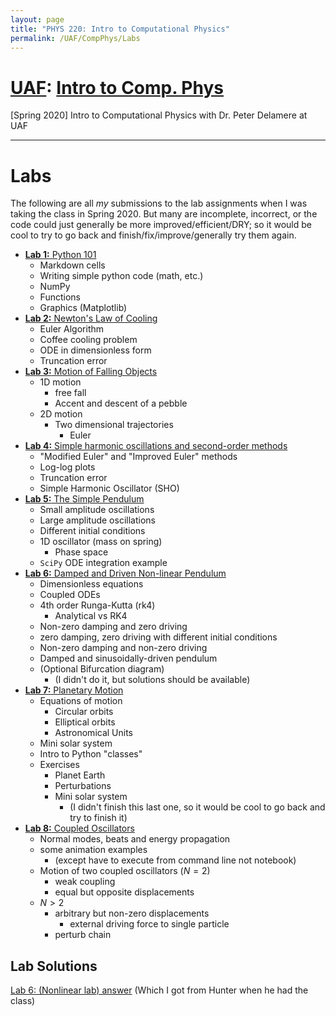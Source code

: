 ```yaml
---
layout: page
title: "PHYS 220: Intro to Computational Physics"
permalink: /UAF/CompPhys/Labs
---
```


# [UAF](../../UAF.md): [Intro to Comp. Phys](CompPhys.md)
[Spring 2020] Intro to Computational Physics with Dr. Peter Delamere at UAF

---

# Labs
The following are all *my* submissions to the lab assignments when I was taking the class in Spring 2020. But many are incomplete, incorrect, or the code could just generally be more improved/efficient/DRY; so it would be cool to try to go back and finish/fix/improve/generally try them again.

- [**Lab 1:** Python 101](JK-Labs/Lab1.html)
    - Markdown cells
    - Writing simple python code (math, etc.)
    - NumPy
    - Functions
    - Graphics (Matplotlib)
- [**Lab 2:** Newton's Law of Cooling](JK-Labs/Lab2.html)
    - Euler Algorithm
    - Coffee cooling problem
    - ODE in dimensionless form
    - Truncation error
- [**Lab 3:** Motion of Falling Objects](JK-Labs/Lab3.html)
    - 1D motion
        - free fall
        - Accent and descent of a pebble
    - 2D motion
        - Two dimensional trajectories
            - Euler
- [**Lab 4:** Simple harmonic oscillations and second-order methods](JK-Labs/Lab4.html)
    - "Modified Euler" and "Improved Euler" methods
    - Log-log plots
    - Truncation error
    - Simple Harmonic Oscillator (SHO)
- [**Lab 5:** The Simple Pendulum](JK-Labs/Lab5.html)
    - Small amplitude oscillations
    - Large amplitude oscillations
    - Different initial conditions
    - 1D oscillator (mass on spring)
        - Phase space
    - `SciPy` ODE integration example 
- [**Lab 6:** Damped and Driven Non-linear Pendulum](JK-Labs/Lab6.html)
    - Dimensionless equations
    - Coupled ODEs
    - 4th order Runga-Kutta (rk4)
        - Analytical vs RK4
    - Non-zero damping and zero driving
    - zero damping, zero driving with different initial conditions
    - Non-zero damping and non-zero driving
    - Damped and sinusoidally-driven pendulum
    - (Optional Bifurcation diagram)
        - (I didn't do it, but solutions should be available)
- [**Lab 7:** Planetary Motion](JK-Labs/Lab7.html)
    - Equations of motion
        - Circular orbits
        - Elliptical orbits
        - Astronomical Units
    - Mini solar system
    - Intro to Python "classes"
    - Exercises
        - Planet Earth
        - Perturbations
        - Mini solar system
            - (I didn't finish this last one, so it would be cool to go back and try to finish it)
- [**Lab 8:** Coupled Oscillators](JK-Labs/Lab8.html)
    - Normal modes, beats and energy propagation
    - some animation examples
        - (except have to execute from command line not notebook)
    - Motion of two coupled oscillators ($N=2$)
        - weak coupling
        - equal but opposite displacements
    - $N > 2$
        - arbitrary but non-zero displacements
            - external driving force to single particle
        - perturb chain
    
## Lab Solutions
[Lab 6: (Nonlinear lab) answer](Lab-Solutions/Delamere_Lab6a.html) (Which I got from Hunter when he had the class)



